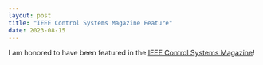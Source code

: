 ```yaml
---
layout: post
title: "IEEE Control Systems Magazine Feature"
date: 2023-08-15
---
```


I am honored to have been featured in the [IEEE Control Systems Magazine](https://ieeexplore.ieee.org/stamp/stamp.jsp?tp=&arnumber=10621996)!
